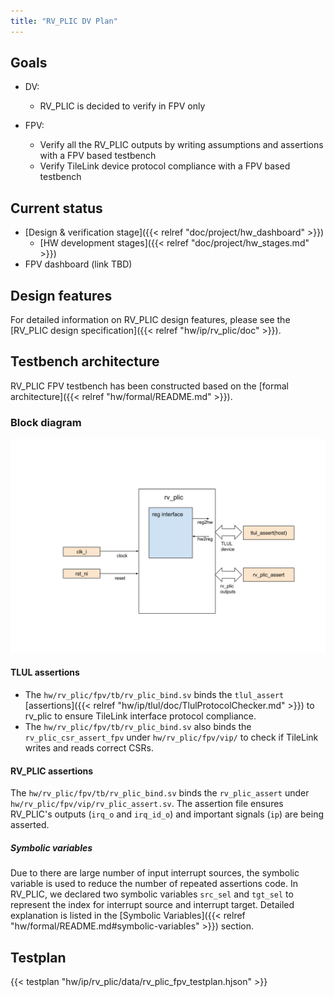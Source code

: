 ```yaml
---
title: "RV_PLIC DV Plan"
---
```


## Goals
* DV:
  * RV_PLIC is decided to verify in FPV only

* FPV:
  * Verify all the RV_PLIC outputs by writing assumptions and assertions with a
    FPV based testbench
  * Verify TileLink device protocol compliance with a FPV based testbench

## Current status
* [Design & verification stage]({{< relref "doc/project/hw_dashboard" >}})
  * [HW development stages]({{< relref "doc/project/hw_stages.md" >}})
* FPV dashboard (link TBD)

## Design features
For detailed information on RV_PLIC design features, please see the
[RV_PLIC design specification]({{< relref "hw/ip/rv_plic/doc" >}}).

## Testbench architecture
RV_PLIC FPV testbench has been constructed based on the [formal
architecture]({{< relref "hw/formal/README.md" >}}).

### Block diagram
![Block diagram](fpv.svg)

#### TLUL assertions
* The `hw/rv_plic/fpv/tb/rv_plic_bind.sv` binds the `tlul_assert` [assertions]({{< relref "hw/ip/tlul/doc/TlulProtocolChecker.md" >}})
  to rv_plic to ensure TileLink interface protocol compliance.
* The `hw/rv_plic/fpv/tb/rv_plic_bind.sv` also binds the `rv_plic_csr_assert_fpv`
  under `hw/rv_plic/fpv/vip/` to check if TileLink writes and reads correct
  CSRs.

#### RV_PLIC assertions
The `hw/rv_plic/fpv/tb/rv_plic_bind.sv` binds the `rv_plic_assert` under
`hw/rv_plic/fpv/vip/rv_plic_assert.sv`. The assertion file ensures RV_PLIC's outputs
(`irq_o` and `irq_id_o`) and important signals (`ip`) are being asserted.

##### Symbolic variables
Due to there are large number of input interrupt sources, the symbolic variable
is used to reduce the number of repeated assertions code. In RV_PLIC, we
declared two symbolic variables `src_sel` and `tgt_sel` to represent the index for
interrupt source and interrupt target.
Detailed explanation is listed in the
[Symbolic Variables]({{< relref "hw/formal/README.md#symbolic-variables" >}}) section.

## Testplan
{{< testplan "hw/ip/rv_plic/data/rv_plic_fpv_testplan.hjson" >}}
